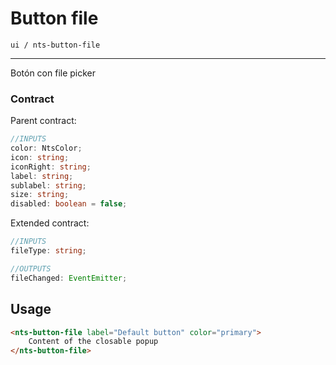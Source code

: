 # Button file
```ui / nts-button-file```

---
Botón con file picker

### Contract
Parent contract: 

```typescript
//INPUTS
color: NtsColor;
icon: string;
iconRight: string;
label: string;
sublabel: string;
size: string;
disabled: boolean = false;
```

Extended contract: 
```typescript
//INPUTS
fileType: string;

//OUTPUTS
fileChanged: EventEmitter;
```

## Usage
```html
<nts-button-file label="Default button" color="primary">
    Content of the closable popup
</nts-button-file>
```
